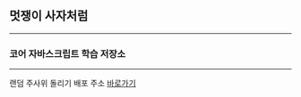 ## 멋쟁이 사자처럼

---

### 코어 자바스크립트 학습 저장소

---

랜덤 주사위 돌리기 배포 주소 [바로가기](https://rollrandomdice.netlify.app)

